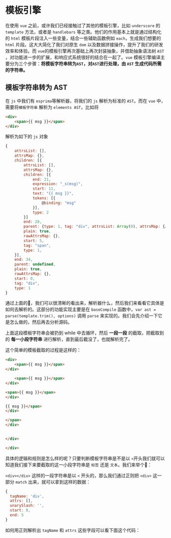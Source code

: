 # 模板引擎

在使用 `vue` 之前，或许我们已经接触过了其他的模板引擎，比如 `underscore` 的 `template` 方法，或者是 `handlebars` 等之类。他们的作用基本上就是通过结构化的 `html` 模板片段注入一些变量，结合一些辅助函数例如 `each`，生成我们想要的 `html` 片段。这大大简化了我们对原生 `dom` 以及数据拼接操作，提升了我们的研发效率和体验。而 `vue`的模板引擎再次基础上再次封装抽象，并借助抽象语法树 `AST` ，对功能进一步的扩展，和响应式系统很好的结合在一起了。`vue` 模板引擎编译主要分为三个步骤：**将模板字符串转为`AST`，对`AST`进行处理，由 `AST` 生成代码所需的字符串。**


## 模板字符串转为 AST

在 `js` 中我们有 `esprima`等解析器，将我们的 `js` 解析为标准的 `AST`。而在 `vue` 中，需要将`模板字符串` 解析为 `elements AST`，比如将

```html
<div>
    <span>{{ msg }}</span>
</div>
```
解析为如下的 `js` 对象
```js
{
    attrsList: [],
    attrsMap: {},
    children: [{
        attrsList: [],
        attrsMap: {},
        children: [{
            end: 21,
            expression: "_s(msg)",
            start: 11,
            text: "{{ msg }}",
            tokens: [{
                @binding: "msg"
            }],
            type: 2
        }]
        end: 28,
        parent: {type: 1, tag: "div", attrsList: Array(0), attrsMap: {…}, rawAttrsMap: {…}, …},
        plain: true,
        rawAttrsMap: {},
        start: 5,
        tag: "span",
        type: 1,
    }],
    end: 34,
    parent: undefined,
    plain: true,
    rawAttrsMap: {},
    start: 0,
    tag: "div",
    type: 1
}
```
通过上面的🌰，我们可以很清晰的看出来，解析器什么，然后我们来看看它具体是如何去解析的。这部分的功能实现主要是在 `baseCompile` 函数中，`var ast = parse(template.trim(), options)` 调用 `parse` 来实现的。我们会先介绍一下它是怎么做的，然后再去分析源码。

上面这段模板字符串会被扔到 while 中去循环，然后 **一段一段** 的截取，把截取到的 **每一小段字符串** 进行解析，直到最后截没了，也就解析完了。

这个简单的模板截取的过程是这样的：
```html
<div>
    <span>{{ msg }}</span>
</div>
```
```html
    <span>{{ msg }}</span>
</div>
```
```html
<span>{{ msg }}</span>
</div>
```
```html
{{ msg }}</span>
</div>
```
```html
</span>
</div>
```
```html
    
</div>
```
```html
</div>
```
具体的逻辑和规则是怎么样的呢？只要判断模板字符串是不是以 `<`开头我们就可以知道我们接下来要截取的这一小段字符串是 `标签` 还是 `文本`。我们来举个🌰：

`<div></div>` 这样的一段字符串是以 `<` 开头的，那么我们通过正则把 `<div>` 这一部分 `match` 出来，就可以拿到这样的数据：

```js
{
  tagName: 'div',
  attrs: [],
  unarySlash: '',
  start: 0,
  end: 5
}
```
如何用正则解析出 `tagName` 和 `attrs` 这些字段可以看下面这个代码：























































